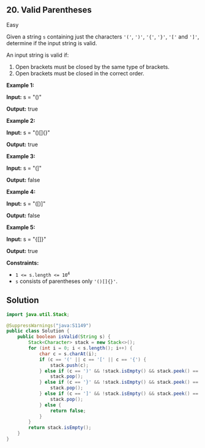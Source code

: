 ## 20\. Valid Parentheses

Easy

Given a string `s` containing just the characters `'('`, `')'`, `'{'`, `'}'`, `'['` and `']'`, determine if the input string is valid.

An input string is valid if:

1.  Open brackets must be closed by the same type of brackets.
2.  Open brackets must be closed in the correct order.

**Example 1:**

**Input:** s = "()"

**Output:** true 

**Example 2:**

**Input:** s = "()[]{}"

**Output:** true 

**Example 3:**

**Input:** s = "(]"

**Output:** false 

**Example 4:**

**Input:** s = "([)]"

**Output:** false 

**Example 5:**

**Input:** s = "{[]}"

**Output:** true 

**Constraints:**

*   <code>1 <= s.length <= 10<sup>4</sup></code>
*   `s` consists of parentheses only `'()[]{}'`.

## Solution

```java
import java.util.Stack;

@SuppressWarnings("java:S1149")
public class Solution {
    public boolean isValid(String s) {
        Stack<Character> stack = new Stack<>();
        for (int i = 0; i < s.length(); i++) {
            char c = s.charAt(i);
            if (c == '(' || c == '[' || c == '{') {
                stack.push(c);
            } else if (c == ')' && !stack.isEmpty() && stack.peek() == '(') {
                stack.pop();
            } else if (c == '}' && !stack.isEmpty() && stack.peek() == '{') {
                stack.pop();
            } else if (c == ']' && !stack.isEmpty() && stack.peek() == '[') {
                stack.pop();
            } else {
                return false;
            }
        }
        return stack.isEmpty();
    }
}
```